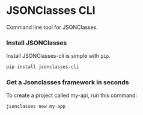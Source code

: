# JSONClasses CLI

Command line tool for JSONClasses.

### Install JSONClasses


Install JSONClasses-cli is simple with `pip`.

```sh
pip install jsonclasses-cli
```

### Get a Jsonclasses framework in seconds

To create a project called my-api, run this command:
```sh
jsonclasses new my-app
```
